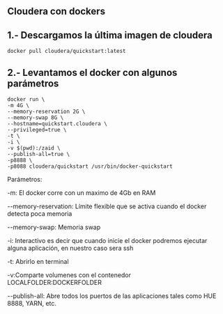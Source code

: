 ## Cloudera con dockers

## 1.- Descargamos la última imagen de cloudera

````ssh
docker pull cloudera/quickstart:latest
````

## 2.- Levantamos el docker con algunos parámetros

`````ssh
docker run \
-m 4G \
--memory-reservation 2G \
--memory-swap 8G \
--hostname=quickstart.cloudera \
--privileged=true \
-t \
-i \
-v $(pwd):/zaid \
--publish-all=true \
-p8888 \
-p8088 cloudera/quickstart /usr/bin/docker-quickstart
``````

Parámetros:

-m: El docker corre con un maximo de 4Gb en RAM

--memory-reservation: Límite flexible que se activa cuando el docker detecta poca memoria

--memory-swap: Memoria swap

-i: Interactivo es decir que cuando inicie el docker podremos ejecutar alguna aplicación, en nuestro caso sera ssh

-t: Abrirlo en terminal

-v:Comparte volumenes con el contenedor LOCALFOLDER:DOCKERFOLDER

--publish-all: Abre todos los puertos de las aplicaciones tales como HUE 8888, YARN, etc.

